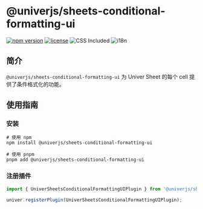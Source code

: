 # @univerjs/sheets-conditional-formatting-ui

[![npm version](https://img.shields.io/npm/v/@univerjs/sheets-conditional-formatting-ui)](https://npmjs.org/packages/@univerjs/sheets-conditional-formatting-ui)
[![license](https://img.shields.io/npm/l/@univerjs/sheets-conditional-formatting-ui)](https://img.shields.io/npm/l/@univerjs/sheets-conditional-formatting-ui)
![CSS Included](https://img.shields.io/badge/CSS_Included-blue?logo=CSS3)
![i18n](https://img.shields.io/badge/zh--CN%20%7C%20en--US-cornflowerblue?label=i18n)

## 简介

`@univerjs/sheets-conditional-formatting-ui` 为 Univer Sheet 的每个 cell 提供了条件格式化的功能。

## 使用指南

### 安装

```shell
# 使用 npm
npm install @univerjs/sheets-conditional-formatting-ui

# 使用 pnpm
pnpm add @univerjs/sheets-conditional-formatting-ui
```

### 注册插件

```typescript
import { UniverSheetsConditionalFormattingUIPlugin } from '@univerjs/sheets-conditional-formatting-ui';

univer.registerPlugin(UniverSheetsConditionalFormattingUIPlugin);
```
